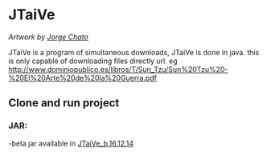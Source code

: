 JTaiVe
======
_Artwork by [Jorge Chato](https://github.com/orggue)_

JTaiVe is a program of simultaneous downloads, JTaiVe is done in java. this is only capable of downloading files directly url. eg http://www.dominiopublico.es/libros/T/Sun_Tzu/Sun%20Tzu%20-%20El%20Arte%20de%20la%20Guerra.pdf

## Clone and run project

### JAR:

-beta jar available in [JTaiVe_b.16.12.14](https://github.com/orggue/JTaiVe/blob/master/out/artifacts/JTaiVe_jar/JTaiVe.jar)

